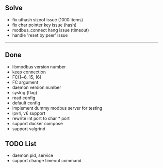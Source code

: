 ## Solve
- fix uthash sizeof issue (1000 items)
- fix char pointer key issue (hash)
- modbus_connect hang issue (timeout)
- handle 'reset by peer' issue 

---

## Done
- libmodbus version number
- keep connection 
- FC(1~6, 15, 16)
- FC argument
- daemon version number
- syslog (flag)
- read config
- default config
- implement dummy modbus server for testing
- Ipv4, v6 support
- rewrite int port to char * port
- support docker compose
- support valgrind

## TODO List
- daemon pid, service
- support change timeout command